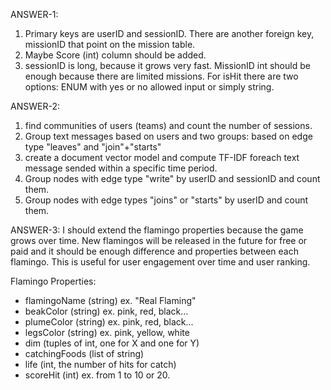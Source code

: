 ANSWER-1:
1) Primary keys are userID and sessionID. There are another foreign key, missionID that point on the mission table.
2) Maybe Score (int) column should be added.
3) sessionID is long, because it grows very fast. MissionID int should be enough because there are limited missions. For isHit there are two options: ENUM with yes or no allowed input or simply string.

ANSWER-2:
1. find communities of users (teams) and count the number of sessions.
2. Group text messages based on users and two groups: based on edge type "leaves" and "join"+"starts"
3. create a document vector model and compute TF-IDF foreach text message sended within a specific time period.
4. Group nodes with edge type "write" by userID and sessionID  and count them. 
5. Group nodes with edge types "joins" or "starts" by userID and count them. 

ANSWER-3:
I should extend the flamingo properties because the game grows over time. New flamingos will be released in the future for free or paid and it should be enough difference and properties between each flamingo. This is useful for user engagement over time and user ranking.

Flamingo Properties:

- flamingoName (string) ex. "Real Flaming"
- beakColor (string) ex. pink, red, black...
- plumeColor (string) ex. pink, red, black...
- legsColor (string) ex. pink, yellow, white
- dim (tuples of int, one for X and one for Y)
- catchingFoods (list of string) 
- life (int, the number of hits for catch)
- scoreHit (int) ex. from 1 to 10 or 20. 